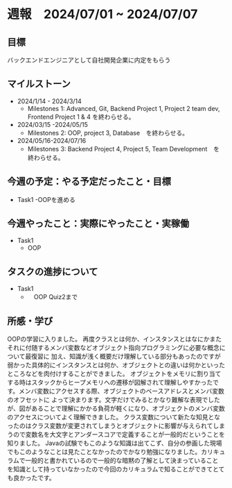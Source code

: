 # 週報　2024/07/01 ~ 2024/07/07
## 目標   
バックエンドエンジニアとして自社開発企業に内定をもらう

## マイルストーン
- 2024/1/14 - 2024/3/14
  - Milestones 1: Advanced, Git, Backend Project 1, Project 2 team dev, Frontend Project 1 & 4 を終わらせる。
- 2024/03/15 -2024/05/15
  - Milestones 2: OOP, project 3, Database　を終わらせる。
- 2024/05/16-2024/07/16
  - Milestones 3: Backend Project 4, Project 5, Team Development　を終わらせる。
   
## 今週の予定：やる予定だったこと・目標
  - Task1
    -OOPを進める
    
## 今週やったこと：実際にやったこと・実稼働
- Task1
  - OOP

## タスクの進捗について
- Task1
  - 　OOP Quiz2まで
## 所感・学び

OOPの学習に入りました。
再度クラスとは何か、インスタンスとはなにかまたそれに付随するメンバ変数などオブジェクト指向プログラミングに必要な概念について最復習に
加え、知識が浅く概要だけ理解している部分もあったのですが弱かった具体的にインスタンスとは何か、オブジェクトとの違いは何かといったところなどを肉付けすることができました。
オブジェクトをメモリに割り当てする時はスタックからヒープメモリへの遷移が図解されて理解しやすかったです。メンバ変数にアクセスする際、オブジェクトのベースアドレスとメンバ変数のオフセットに
よって決まります。文字だけでみるとかなり難解な表現でしたが、図があることで理解にかかる負荷が軽くになり、オブジェクトのメンバ変数のアクセスについてよく理解できました。
クラス変数について新たな知見となったのはクラス変数が変更されてしまうとオブジェクトに影響が与えられてしまうので変数名を大文字とアンダースコアで定義することが一般的だということを知りました。
Javaの試験でもこのような知識は出てこず、自分の参画した現場でもこのようなことは見たことなかったのでかなり勉強になりました。カリキュラムで一般的と書かれているので一般的な暗黙の了解として決まっていること
を知識として持っていなかったので今回のカリキュラムで知ることができてとても良かったです。
